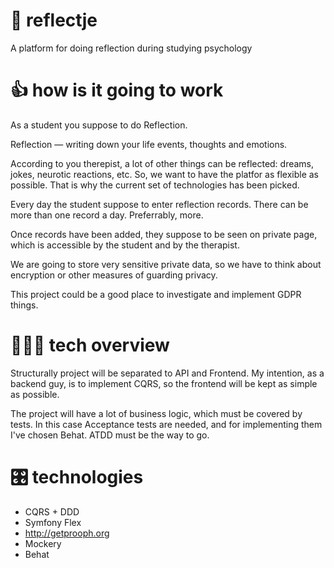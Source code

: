 # 🎩 reflectje
A platform for doing reflection during studying psychology


# 👍 how is it going to work
As a student you suppose to do Reflection. 

Reflection — writing down your life events, thoughts and emotions. 

According to you therepist, a lot of other things can be reflected: dreams, jokes, neurotic reactions, etc.
So, we want to have the platfor as flexible as possible. That is why the current set of technologies has been picked. 

Every day the student suppose to enter reflection records. There can be more than one record a day. Preferrably, more. 

Once records have been added, they suppose to be seen on private page, which is accessible by the student and by the therapist. 

We are going to store very sensitive private data, so we have to think about encryption or other measures of guarding privacy.

This project could be a good place to investigate and implement GDPR things.


# 👨🏻‍💻 tech overview
Structurally project will be separated to API and Frontend. My intention, as a backend guy, is to implement CQRS, so the frontend will be kept as simple as possible. 

The project will have a lot of business logic, which must be covered by tests. In this case Acceptance tests are needed, and for implementing them I've chosen Behat. ATDD must be the way to go. 


# 🎛 technologies
- CQRS + DDD
- Symfony Flex
- http://getprooph.org
- Mockery
- Behat